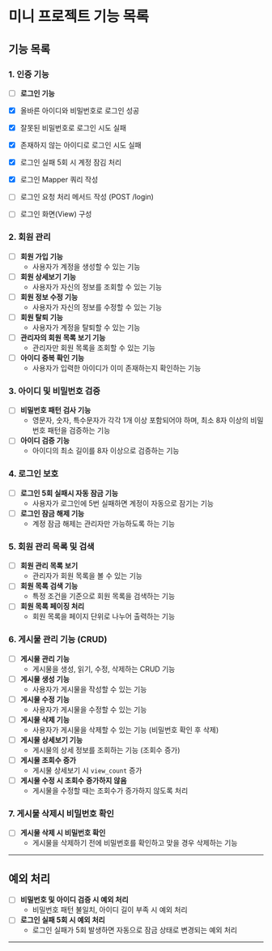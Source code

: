 # 미니 프로젝트 기능 목록

## 기능 목록

### 1. 인증 기능
- [ ] **로그인 기능**  
- [x] 올바른 아이디와 비밀번호로 로그인 성공
- [x] 잘못된 비밀번호로 로그인 시도 실패
- [x] 존재하지 않는 아이디로 로그인 시도 실패
- [x] 로그인 실패 5회 시 계정 잠김 처리
- [x] 로그인 Mapper 쿼리 작성  
- [ ] 로그인 요청 처리 메서드 작성 (POST /login)
- [ ] 로그인 화면(View) 구성


### 2. 회원 관리
- [ ] **회원 가입 기능**  
  - 사용자가 계정을 생성할 수 있는 기능
- [ ] **회원 상세보기 기능**  
  - 사용자가 자신의 정보를 조회할 수 있는 기능
- [ ] **회원 정보 수정 기능**  
  - 사용자가 자신의 정보를 수정할 수 있는 기능
- [ ] **회원 탈퇴 기능**  
  - 사용자가 계정을 탈퇴할 수 있는 기능
- [ ] **관리자의 회원 목록 보기 기능**  
  - 관리자만 회원 목록을 조회할 수 있는 기능
- [ ] **아이디 중복 확인 기능**  
  - 사용자가 입력한 아이디가 이미 존재하는지 확인하는 기능

### 3. 아이디 및 비밀번호 검증
- [ ] **비밀번호 패턴 검사 기능**  
  - 영문자, 숫자, 특수문자가 각각 1개 이상 포함되어야 하며, 최소 8자 이상의 비밀번호 패턴을 검증하는 기능
- [ ] **아이디 검증 기능**  
  - 아이디의 최소 길이를 8자 이상으로 검증하는 기능

### 4. 로그인 보호
- [ ] **로그인 5회 실패시 자동 잠금 기능**  
  - 사용자가 로그인에 5번 실패하면 계정이 자동으로 잠기는 기능
- [ ] **로그인 잠금 해제 기능**  
  - 계정 잠금 해제는 관리자만 가능하도록 하는 기능

### 5. 회원 관리 목록 및 검색
- [ ] **회원 관리 목록 보기**  
  - 관리자가 회원 목록을 볼 수 있는 기능
- [ ] **회원 목록 검색 기능**  
  - 특정 조건을 기준으로 회원 목록을 검색하는 기능
- [ ] **회원 목록 페이징 처리**  
  - 회원 목록을 페이지 단위로 나누어 출력하는 기능

### 6. 게시물 관리 기능 (CRUD)
- [ ] **게시물 관리 기능**  
  - 게시물을 생성, 읽기, 수정, 삭제하는 CRUD 기능
- [ ] **게시물 생성 기능**  
  - 사용자가 게시물을 작성할 수 있는 기능
- [ ] **게시물 수정 기능**  
  - 사용자가 게시물을 수정할 수 있는 기능
- [ ] **게시물 삭제 기능**  
  - 사용자가 게시물을 삭제할 수 있는 기능 (비밀번호 확인 후 삭제)
- [ ] **게시물 상세보기 기능**  
  - 게시물의 상세 정보를 조회하는 기능 (조회수 증가)
- [ ] **게시물 조회수 증가**  
  - 게시물 상세보기 시 `view_count` 증가
- [ ] **게시물 수정 시 조회수 증가하지 않음**  
  - 게시물을 수정할 때는 조회수가 증가하지 않도록 처리

### 7. 게시물 삭제시 비밀번호 확인
- [ ] **게시물 삭제 시 비밀번호 확인**  
  - 게시물을 삭제하기 전에 비밀번호를 확인하고 맞을 경우 삭제하는 기능

---

## 예외 처리
- [ ] **비밀번호 및 아이디 검증 시 예외 처리**  
  - 비밀번호 패턴 불일치, 아이디 길이 부족 시 예외 처리
- [ ] **로그인 실패 5회 시 예외 처리**  
  - 로그인 실패가 5회 발생하면 자동으로 잠금 상태로 변경되는 예외 처리

---
